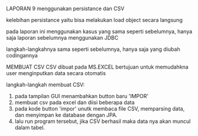 LAPORAN 9 menggunakan persistance dan CSV 

kelebihan persistance yaitu bisa melakukan load object secara langsung 

pada laporan ini menggunakan kasus yang sama seperti sebelumnya, hanya saja laporan sebelumnya menggunakan JDBC 

langkah-langkahnya sama seperti sebelumnya, hanya saja yang diubah codingannya 


MEMBUAT CSV 
CSV dibuat pada MS.EXCEL bertujuan untuk memudahkna user menginputkan data secara otomatis 

langkah-langkah membuat CSV: 
1. pada tampilan GUI menambahkan button baru 'IMPOR'
2. membuat csv pada excel dan diisi beberapa data 
3. pada kode button 'impor' unutk membaca file CSV, memparsing data, dan menyimpan ke database dengan JPA. 
4. lalu run program tersebut, jika CSV berhasil maka data nya akan muncul dalam tabel. 